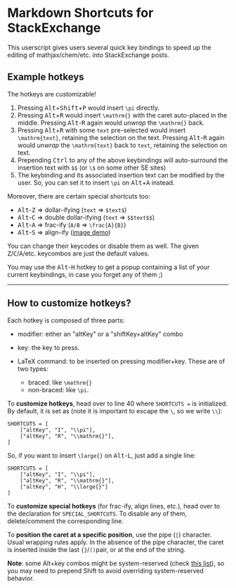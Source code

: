 # Markdown Shortcuts for StackExchange

This userscript gives users several quick key bindings to speed up the editing of mathjax/chem/etc. into StackExchange posts.

## Example hotkeys

The hotkeys are customizable!

1. Pressing <kbd>Alt</kbd>+<kbd>Shift</kbd>+<kbd>P</kbd> would insert `\pi` directly.
2. Pressing <kbd>Alt</kbd>+<kbd>R</kbd> would insert `\mathrm{}` with the caret auto-placed in the middle. Pressing <kbd>Alt</kbd>-<kbd>R</kbd> again would _unwrap_ the `\mathrm{}` back.
3. Pressing <kbd>Alt</kbd>+<kbd>R</kbd> with some `text` pre-selected would insert `\mathrm{text}`, retaining the selection on the text. Pressing <kbd>Alt</kbd>-<kbd>R</kbd> again would _unwrap_ the `\mathrm{text}` back to `text`, retaining the selection on text.
4. Prepending <kbd>Ctrl</kbd> to any of the above keybindings will auto-surround the insertion text with `$$` (or `\$` on some other SE sites)
5. The keybinding and its associated insertion text can be modified by the user. So, you can set it to insert `\pi` on <kbd>Alt</kbd>+<kbd>A</kbd> instead.

Moreover, there are certain special shortcuts too:

-   <kbd>Alt</kbd>-<kbd>Z</kbd> => dollar-ifying (`text` => `$text$`)
-   <kbd>Alt</kbd>-<kbd>C</kbd> => double dollar-ifying (`text` => `$$text$$`)
-   <kbd>Alt</kbd>-<kbd>A</kbd> => frac-ify (`A/B` => `\frac{A}{B}`)
-   <kbd>Alt</kbd>-<kbd>S</kbd> => align-ify ([image demo](https://i.stack.imgur.com/RmWFQ.png))

You can change their keycodes or disable them as well. The given <kbd>Z</kbd>/<kbd>C</kbd>/<kbd>A</kbd>/etc. keycombos are just the default values.

You may use the <kbd>Alt</kbd>-<kbd>H</kbd> hotkey to get a popup containing a list of your current keybindings, in case you forget any of them ;)

---

## **How to customize hotkeys?**

Each hotkey is composed of three parts:

-   modifier: either an "altKey" or a "shiftKey+altKey" combo
-   key: the key to press.
-   LaTeX command: to be inserted on pressing modifier+key. These are of two types:

    -   braced: like `\mathrm{}`
    -   non-braced: like `\pi`.

To **customize hotkeys**, head over to line 40 where `SHORTCUTS =` is initialized. By default, it is set as (note it is important to escape the `\`, so we write `\\`):

    SHORTCUTS = [
        ["altKey", "I", "\\pi"],
        ["altKey", "R", "\\mathrm{}"],
    ]

So, if you want to insert `\large{}` on <kbd>Alt</kbd>-<kbd>L</kbd>, just add a single line:

    SHORTCUTS = [
        ["altKey", "I", "\\pi"],
        ["altKey", "R", "\\mathrm{}"],
        ["altKey", "H", "\\large{}"]
    ]

To **customize special hotkeys** (for frac-ify, align lines, etc.), head over to the declaration for `SPECIAL_SHORTCUTS`. To disable any of them, delete/comment the corresponding line.

To **position the caret at a specific position**, use the pipe (`|`) character. Usual wrapping rules apply. In the absence of the pipe character, the caret is inserted inside the last `{}`/`()`pair, or at the end of the string.

**Note**: some Alt+key combos might be system-reserved (check [this list](https://en.wikipedia.org/wiki/Table_of_keyboard_shortcuts)), so you may need to prepend Shift to avoid overriding system-reserved behavior.
